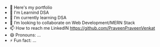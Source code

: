 - 👋 Here's my portfolio
- 👀 I'm Learnind DSA
- 🌱 I’m currently learning  DSA
- 💞️ I’m looking to collaborate on Web Development/MERN Stack
- 📫 How to reach me  LinkedIN https://github.com/PraveenPraveenVenkat
- 😄 Pronouns: ...
- ⚡ Fun fact: ...

<!---
PraveenPraveenVenkat/PraveenPraveenVenkat is a ✨ special ✨ repository because its `README.md` (this file) appears on your GitHub profile.
You can click the Preview link to take a look at your changes.
--->

